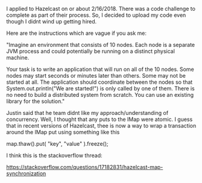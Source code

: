 I applied to Hazelcast on or about 2/16/2018. There was a code
challenge to complete as part of their process. So, I decided
to upload my code even though I didnt wind up getting hired.

Here are the instructions which are vague if you ask me:

"Imagine an environment that consists of 10 nodes. Each node is a separate JVM process and could potentially be running on a distinct physical machine.

Your task is to write an application that will run on all of the 10 nodes. Some nodes may start seconds or minutes later than others. Some may not be started at all. The application should coordinate between the nodes so that System.out.println("We are started!") is only called by one of them.
There is no need to build a distributed system from scratch. You can use an existing library for the solution."

Justin said that he team didnt like my approach/understanding of concurrency.
Well, I thought that any puts to the IMap were atomic. I guess that in recent
versions of Hazelcast, thee is now a way to wrap a transaction around the
IMap put using something like this

map.thaw().put( "key", "value" ).freeze();

I think this is the stackoverflow thread:

https://stackoverflow.com/questions/17182831/hazelcast-map-synchronization


